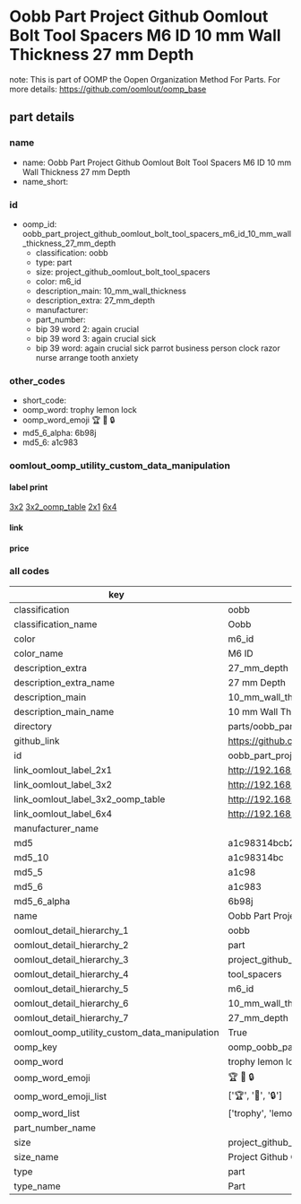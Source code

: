 # Oobb Part Project Github Oomlout Bolt Tool Spacers M6 ID 10 mm Wall Thickness 27 mm Depth  

note: This is part of OOMP the Oopen Organization Method For Parts. For more details: https://github.com/oomlout/oomp_base

##  part details
  







### name
* name: Oobb Part Project Github Oomlout Bolt Tool Spacers M6 ID 10 mm Wall Thickness 27 mm Depth
* name_short: 
### id
* oomp_id: oobb_part_project_github_oomlout_bolt_tool_spacers_m6_id_10_mm_wall_thickness_27_mm_depth
  * classification: oobb
  * type: part
  * size: project_github_oomlout_bolt_tool_spacers
  * color: m6_id
  * description_main: 10_mm_wall_thickness
  * description_extra: 27_mm_depth
  * manufacturer: 
  * part_number: 
  * bip 39 word 2: again crucial
  * bip 39 word 3: again crucial sick
  * bip 39 word: again crucial sick parrot business person clock razor nurse arrange tooth anxiety

### other_codes
* short_code: 
* oomp_word: trophy lemon lock
* oomp_word_emoji :trophy: :lemon: :lock:
* md5_6_alpha: 6b98j
* md5_6: a1c983






### oomlout_oomp_utility_custom_data_manipulation
#### label print
[3x2](http://192.168.1.245:1112/?label=oomp%206b98j)
[3x2_oomp_table](http://192.168.1.108:1112/?label=oomp%206b98j)
[2x1](http://192.168.1.242:1112/?label=oomp%206b98j)
[6x4](http://192.168.1.55:1112/?label=oomp%206b98j)    

#### link

                              

#### price







### all codes 
| key | value |  
| --- | --- |  
| classification | oobb |  
| classification_name | Oobb |  
| color | m6_id |  
| color_name | M6 ID |  
| description_extra | 27_mm_depth |  
| description_extra_name | 27 mm Depth |  
| description_main | 10_mm_wall_thickness |  
| description_main_name | 10 mm Wall Thickness |  
| directory | parts/oobb_part_project_github_oomlout_bolt_tool_spacers_m6_id_10_mm_wall_thickness_27_mm_depth |  
| github_link | https://github.com/oomlout/oomlout_oomp_part_src/tree/main/parts/oobb_part_project_github_oomlout_bolt_tool_spacers_m6_id_10_mm_wall_thickness_27_mm_depth |  
| id | oobb_part_project_github_oomlout_bolt_tool_spacers_m6_id_10_mm_wall_thickness_27_mm_depth |  
| link_oomlout_label_2x1 | http://192.168.1.242:1112/?label=oomp%206b98j |  
| link_oomlout_label_3x2 | http://192.168.1.245:1112/?label=oomp%206b98j |  
| link_oomlout_label_3x2_oomp_table | http://192.168.1.108:1112/?label=oomp%206b98j |  
| link_oomlout_label_6x4 | http://192.168.1.55:1112/?label=oomp%206b98j |  
| manufacturer_name |  |  
| md5 | a1c98314bcb2a56e8d0f8a078f8d1825 |  
| md5_10 | a1c98314bc |  
| md5_5 | a1c98 |  
| md5_6 | a1c983 |  
| md5_6_alpha | 6b98j |  
| name | Oobb Part Project Github Oomlout Bolt Tool Spacers M6 ID 10 mm Wall Thickness 27 mm Depth |  
| oomlout_detail_hierarchy_1 | oobb |  
| oomlout_detail_hierarchy_2 | part |  
| oomlout_detail_hierarchy_3 | project_github_bolt |  
| oomlout_detail_hierarchy_4 | tool_spacers |  
| oomlout_detail_hierarchy_5 | m6_id |  
| oomlout_detail_hierarchy_6 | 10_mm_wall_thickness |  
| oomlout_detail_hierarchy_7 | 27_mm_depth |  
| oomlout_oomp_utility_custom_data_manipulation | True |  
| oomp_key | oomp_oobb_part_project_github_oomlout_bolt_tool_spacers_m6_id_10_mm_wall_thickness_27_mm_depth |  
| oomp_word | trophy lemon lock |  
| oomp_word_emoji | :trophy: :lemon: :lock: |  
| oomp_word_emoji_list | [':trophy:', ':lemon:', ':lock:'] |  
| oomp_word_list | ['trophy', 'lemon', 'lock'] |  
| part_number_name |  |  
| size | project_github_oomlout_bolt_tool_spacers |  
| size_name | Project Github Oomlout Bolt Tool Spacers |  
| type | part |  
| type_name | Part |  
